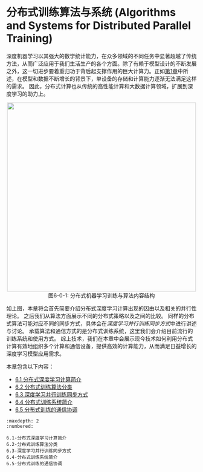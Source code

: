 <!--Copyright © Microsoft Corporation. All rights reserved.
  适用于[License](https://github.com/microsoft/AI-System/blob/main/LICENSE)版权许可-->

# 分布式训练算法与系统 (Algorithms and Systems for Distributed Parallel Training)



深度机器学习以其强大的数学统计能力，在众多领域的不同任务中显著超越了传统方法，从而广泛应用于我们生活生产的各个方面。除了有赖于模型设计的不断发展之外，这一切进步要着重归功于背后起支撑作用的巨大计算力。正如[第1章](../%E7%AC%AC1%E7%AB%A0-%E4%BA%BA%E5%B7%A5%E6%99%BA%E8%83%BD%E7%B3%BB%E7%BB%9F%E6%A6%82%E8%BF%B0/1.4-%E6%B7%B1%E5%BA%A6%E5%AD%A6%E4%B9%A0%E6%A0%B7%E4%BE%8B%E8%83%8C%E5%90%8E%E7%9A%84%E7%B3%BB%E7%BB%9F%E9%97%AE%E9%A2%98.md)中所述，在模型和数据不断增长的背景下，单设备的存储和计算能力逐渐无法满足这样的需求。
因此，分布式计算也从传统的高性能计算和大数据计算领域，扩展到深度学习的助力上。

<center><img src="./img/image0.png" width="500" height="" /></center>
<center>图6-0-1: 分布式机器学习训练与算法内容结构 </center>

如上图，本章将会首先简要介绍分布式深度学习计算出现的因由以及相关的并行性理论。
之后我们从算法方面展示不同的分布式策略以及之间的比较。
同样的分布式算法可能对应不同的同步方式，具体会在*深度学习并行训练同步方式*中进行讲述与讨论。
承载算法和通信方式的是分布式训练系统，这里我们会介绍目前流行的训练系统和使用方式。
综上技术，我们在本章中会展示现今技术如何利用分布式计算有效地组织多个计算和通信设备，提供高效的计算能力，从而满足日益增长的深度学习模型应用需求。



本章包含以下内容：

- [6.1 分布式深度学习计算简介](6.1-分布式深度学习计算简介.md)
- [6.2 分布式训练算法分类](6.2-分布式训练算法分类.md)
- [6.3 深度学习并行训练同步方式](6.3-深度学习并行训练同步方式.md)
- [6.4 分布式训练系统简介](6.4-分布式训练系统简介.md)
- [6.5 分布式训练的通信协调](6.5-分布式训练的通信协调.md)





```toc
:maxdepth: 2
:numbered:

6.1-分布式深度学习计算简介
6.2-分布式训练算法分类
6.3-深度学习并行训练同步方式
6.4-分布式训练系统简介
6.5-分布式训练的通信协调
```
    